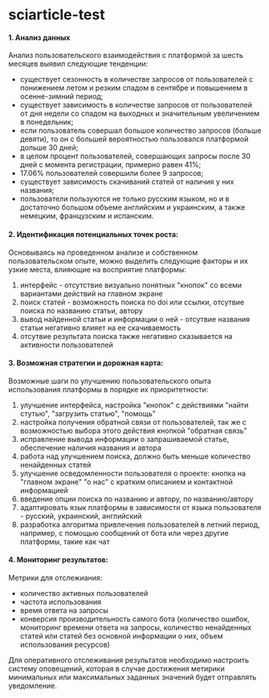 # sciarticle-test

#### 1. Анализ данных
Анализ пользовательского взаимодействия с платформой за шесть месяцев выявил следующие тенденции:

- существует сезонность в количестве запросов от пользователей с понижением летом и резким спадом в сентябре и повышением в осенне-зимний период;
- существует зависимость в количестве запросов от пользователей от дня недели со спадом на выходных и значительным увеличением в понедельник;
- если пользователь совершал большое количество запросов (больше девяти), то он с большей вероятностью пользовался платформой дольше 30 дней;
- в целом процент пользователей, совершающих запросы после 30 дней с момента регистрации, примерно равен 41%;
- 17.06% пользователей совершили более 9 запросов;
- существует зависимость скачиваний статей от наличия у них названия;
- пользователи пользуются не только русским языком, но и в достаточно большом объеме английским и украинским, а также немецким, французским и испанским.
  

#### 2. Идентификация потенциальных точек роста:


Основываясь на проведенном анализе и собственном пользовательском опыте, можно выделить следующие факторы и их узкие места, влияющие на восприятие платформы:

1. интерфейс - отсутствие визуально понятных "кнопок" со всеми вариантами действий на главном экране
2. поиск статей - возможность поиска по doi или ссылки, отсутвие поиска по названию статьи, автору
3. вывод найденной статьи и информации о ней - отсутвие названия статьи негативно влияет на ее скачиваемость
4. отсутвие результата поиска также негативно сказывается на активности пользователей


#### 3. Возможная стратегии и дорожная карта:


Возможные шаги по улучшению пользовательского опыта использования платформы в порядке их приоритетности:
1. улучшение интерфейса, настройка "кнопок" с действиями "найти стутью", "загрузить статью", "помощь"
2. настройка получения обратной связи от пользователей, так же с возможностью выбора этого действия кнопкой "обратная связь"
3. исправление вывода информации о запрашиваемой статье, обеспечение наличия названия и автора
4. работа над улучшением поиска, должно быть меньше количество ненайденных статей
5. улучшение осведомленности пользователя о проекте: кнопка на "главном экране" "о нас" с кратким описанием и контактной информацией
6. введение опции поиска по названию и автору, по названию/автору
7. адаптировать язык платформы в зависимости от языка пользователя - русский, украинский, английский
8. разработка алгоритма привлечения пользователей в летний период, например, с помощью сообщений от бота или через другие платформы, такие как чат


#### 4. Мониторинг результатов:


Метрики для отслежиания:

- количество активных пользователей
- частота использования
- время ответа на запросы
- конверсия 
производительность самого бота (количество ошибок, мониторинг времени ответа на запросы, количество ненайденных статей или статей без основной информации о них, объем использования ресурсов)

Для оперативного отслеживания результатов необходимо настроить систему оповещений, которая в случае достижения метирики минимальных или максимальных заданных значений будет отправлять уведомление. 
